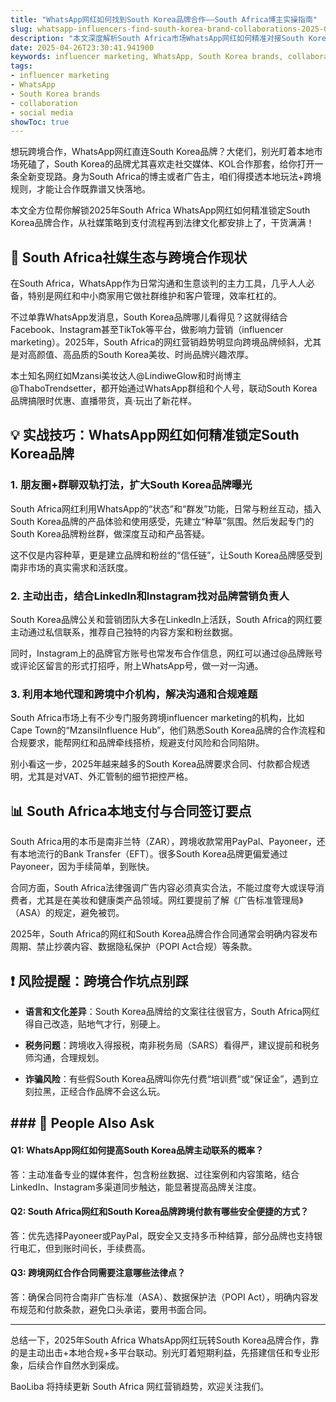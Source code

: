 ```yaml
---
title: "WhatsApp网红如何找到South Korea品牌合作——South Africa博主实操指南"
slug: whatsapp-influencers-find-south-korea-brand-collaborations-2025-04-26
description: "本文深度解析South Africa市场WhatsApp网红如何精准对接South Korea品牌，结合本地支付、法律和社交平台玩法，助力2025年快速拿下跨境合作。"
date: 2025-04-26T23:30:41.941900
keywords: influencer marketing, WhatsApp, South Korea brands, collaboration, social media
tags:
- influencer marketing
- WhatsApp
- South Korea brands
- collaboration
- social media
showToc: true
---
```


想玩跨境合作，WhatsApp网红直连South Korea品牌？大佬们，别光盯着本地市场死磕了，South Korea的品牌尤其喜欢走社交媒体、KOL合作那套，给你打开一条全新变现路。身为South Africa的博主或者广告主，咱们得摸透本地玩法+跨境规则，才能让合作既靠谱又快落地。

本文全方位帮你解锁2025年South Africa WhatsApp网红如何精准锁定South Korea品牌合作，从社媒策略到支付流程再到法律文化都安排上了，干货满满！

## 📢 South Africa社媒生态与跨境合作现状

在South Africa，WhatsApp作为日常沟通和生意谈判的主力工具，几乎人人必备，特别是网红和中小商家用它做社群维护和客户管理，效率杠杠的。

不过单靠WhatsApp发消息，South Korea品牌哪儿看得见？这就得结合Facebook、Instagram甚至TikTok等平台，做影响力营销（influencer marketing）。2025年，South Africa的网红营销趋势明显向跨境品牌倾斜，尤其是对高颜值、高品质的South Korea美妆、时尚品牌兴趣浓厚。

本土知名网红如Mzansi美妆达人@LindiweGlow和时尚博主@ThaboTrendsetter，都开始通过WhatsApp群组和个人号，联动South Korea品牌搞限时优惠、直播带货，真·玩出了新花样。

## 💡 实战技巧：WhatsApp网红如何精准锁定South Korea品牌

### 1. 朋友圈+群聊双轨打法，扩大South Korea品牌曝光

South Africa网红利用WhatsApp的“状态”和“群发”功能，日常与粉丝互动，插入South Korea品牌的产品体验和使用感受，先建立“种草”氛围。然后发起专门的South Korea品牌粉丝群，做深度互动和产品答疑。

这不仅是内容种草，更是建立品牌和粉丝的“信任链”，让South Korea品牌感受到南非市场的真实需求和活跃度。

### 2. 主动出击，结合LinkedIn和Instagram找对品牌营销负责人

South Korea品牌公关和营销团队大多在LinkedIn上活跃，South Africa的网红要主动通过私信联系，推荐自己独特的内容方案和粉丝数据。

同时，Instagram上的品牌官方账号也常发布合作信息，网红可以通过@品牌账号或评论区留言的形式打招呼，附上WhatsApp号，做一对一沟通。

### 3. 利用本地代理和跨境中介机构，解决沟通和合规难题

South Africa市场上有不少专门服务跨境influencer marketing的机构，比如Cape Town的“MzansiInfluence Hub”，他们熟悉South Korea品牌的合作流程和合规要求，能帮网红和品牌牵线搭桥，规避支付风险和合同陷阱。

别小看这一步，2025年越来越多的South Korea品牌要求合同、付款都合规透明，尤其是对VAT、外汇管制的细节把控严格。

## 📊 South Africa本地支付与合同签订要点

South Africa用的本币是南非兰特（ZAR），跨境收款常用PayPal、Payoneer，还有本地流行的Bank Transfer（EFT）。很多South Korea品牌更偏爱通过Payoneer，因为手续简单，到账快。

合同方面，South Africa法律强调广告内容必须真实合法，不能过度夸大或误导消费者，尤其是在美妆和健康类产品领域。网红要提前了解《广告标准管理局》（ASA）的规定，避免被罚。

2025年，South Africa的网红和South Korea品牌合作合同通常会明确内容发布周期、禁止抄袭内容、数据隐私保护（POPI Act合规）等条款。

## ❗ 风险提醒：跨境合作坑点别踩

- **语言和文化差异**：South Korea品牌给的文案往往很官方，South Africa网红得自己改造，贴地气才行，别硬上。

- **税务问题**：跨境收入得报税，南非税务局（SARS）看得严，建议提前和税务师沟通，合理规划。

- **诈骗风险**：有些假South Korea品牌叫你先付费“培训费”或“保证金”，遇到立刻拉黑，正经合作品牌不会这么玩。

## ### 🤔 People Also Ask

#### Q1: WhatsApp网红如何提高South Korea品牌主动联系的概率？

答：主动准备专业的媒体套件，包含粉丝数据、过往案例和内容策略，结合LinkedIn、Instagram多渠道同步触达，能显著提高品牌关注度。

#### Q2: South Africa网红和South Korea品牌跨境付款有哪些安全便捷的方式？

答：优先选择Payoneer或PayPal，既安全又支持多币种结算，部分品牌也支持银行电汇，但到账时间长，手续费高。

#### Q3: 跨境网红合作合同需要注意哪些法律点？

答：确保合同符合南非广告标准（ASA）、数据保护法（POPI Act），明确内容发布规范和付款条款，避免口头承诺，要用书面合同。

---

总结一下，2025年South Africa WhatsApp网红玩转South Korea品牌合作，靠的是主动出击+本地合规+多平台联动。别光盯着短期利益，先搭建信任和专业形象，后续合作自然水到渠成。

BaoLiba 将持续更新 South Africa 网红营销趋势，欢迎关注我们。